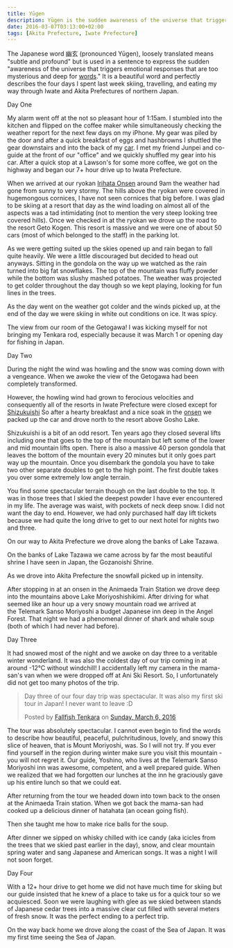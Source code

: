 ```yaml
---
title: Yūgen
description: Yūgen is the sudden awareness of the universe that triggers emotional responses that are too mysterious and deep for words.
date: 2016-03-07T03:13:00+02:00
tags: [Akita Prefecture, Iwate Prefecture]
---
```

<div class=“text-lg m-2”>
<p class="mb-2">The Japanese word 幽玄 (pronounced Yūgen), loosely translated means "subtle and profound" but is used in a sentence to express the sudden "awareness of the universe that triggers emotional responses that are too mysterious and deep for <a href="https://theodysseyonline.com/le-moyne/11-beautiful-untranslatable-japanese-words/221351" target="_blank" rel="noopener">words</a>." It is a beautiful word and perfectly describes the four days I spent last week skiing, travelling, and eating my way through Iwate and Akita Prefectures of northern Japan.</p>

<p class="mt-2 mb-2 font-semibold">Day One</p>

<p class="mt-2 mb-2">My alarm went off at the not so pleasant hour of 1:15am. I stumbled into the kitchen and flipped on the coffee maker while simultaneously checking the weather report for the next few days on my iPhone. My gear was piled by the door and after a quick breakfast of eggs and hashbrowns I shuttled the gear downstairs and into the back of my <a href="https://www.fallfishtenkara.com/custom-camper-microvan/" target="_blank" rel="noopener">car</a>. I met my friend Junpei and co-guide at the front of our "office" and we quickly shuffled my gear into his car. After a quick stop at a Lawson's for some more coffee, we got on the highway and began our 7+ hour drive up to Iwata Prefecture.</p>

<p class="mt-2 mb-2">When we arrived at our ryokan <a href="https://www.vijp.com/irihataonsen/" target="_blank" rel="noopener">Irihata Onsen</a> around 9am the weather had gone from sunny to very stormy. The hills above the ryokan were covered in hugemongous cornices, I have not seen cornices that big before. I was glad to be skiing at a resort that day as the wind loading on almost all of the aspects was a tad intimidating (not to mention the very steep looking tree covered hills). Once we checked in at the ryokan we drove up the road to the resort Geto Kogen. This resort is massive and we were one of about 50 cars (most of which belonged to the staff) in the parking lot.</p>

<p class="mt-2 mb-2">As we were getting suited up the skies opened up and rain began to fall quite heavily. We were a little discouraged but decided to head out anyways. Sitting in the gondola on the way up we watched as the rain turned into big fat snowflakes. The top of the mountain was fluffy powder while the bottom was slushy mashed potatoes. The weather was projected to get colder throughout the day though so we kept playing, looking for fun lines in the trees.</p>

<p class="mt-2 mb-2">As the day went on the weather got colder and the winds picked up, at the end of the day we were skiing in white out conditions on ice. It was spicy.</p>

<p class="mt-2 mb-2">The view from our room of the Getogawa! I was kicking myself for not bringing my Tenkara rod, especially because it was March 1 or opening day for fishing in Japan.</p>

<p class="mt-2 mb-2 font-semibold">Day Two</p>

<p class="mt-2 mb-2">During the night the wind was howling and the snow was coming down with a vengeance. When we awoke the view of the Getogawa had been completely transformed.</p>

<p class="mt-2 mb-2">However, the howling wind had grown to ferocious velocities and consequently all of the resorts in Iwate Prefecture were closed except for <a href="https://www.snowjapan.com/japan-ski-resorts/iwate/shizukuishi/shizukuishi" target="_blank" rel="noopener">Shizukuishi</a> So after a hearty breakfast and a nice soak in the <a href="https://www.fallfishtenkara.com/onsens/" target="_blank" rel="noopener">onsen</a> we packed up the car and drove north to the resort above Gosho Lake.</p>

<p class="mt-2 mb-2">Shizukuishi is a bit of an odd resort. Ten years ago they closed several lifts including one that goes to the top of the mountain but left some of the lower and mid mountain lifts open. There is also a massive 40 person gondola that leaves the bottom of the mountain every 20 minutes but it only goes part way up the mountain. Once you disembark the gondola you have to take two other separate doubles to get to the high point. The first double takes you over some extremely low angle terrain.</p>

<p class="mt-2 mb-2">You find some spectacular terrain though on the last double to the top. It was in those trees that I skied the deepest powder I have ever encountered in my life. The average was waist, with pockets of neck deep snow. I did not want the day to end. However, we had only purchased half day lift tickets because we had quite the long drive to get to our next hotel for nights two and three.</p>

<p class="mt-2 mb-2">On our way to Akita Prefecture we drove along the banks of Lake Tazawa.</p>

<p class="mt-2 mb-2">On the banks of Lake Tazawa we came across by far the most beautiful shrine I have seen in Japan, the Gozanoishi Shrine.</p>

<p class="mt-2 mb-2">As we drove into Akita Prefecture the snowfall picked up in intensity.</p>

<p class="mt-2 mb-2">After stopping in at an onsen <span class="underline">in</span> the Animaeda Train Station we drove deep into the mountains above Lake Moriyoshishikimi. After driving for what seemed like an hour up a very snowy mountain road we arrived at the Telemark Sanso Moriyoshi a budget Japanese inn deep in the Angel Forest. That night we had a phenomenal dinner of shark and whale soup (both of which I had never had before).</p>

<p class="mt-2 mb-2 font-semibold">Day Three</p>

<p class="mt-2 mb-2">It had snowed most of the night and we awoke on day three to a veritable winter wonderland. It was also the coldest day of our trip coming in at around -12°C without windchill! I accidentally left my camera in the mama-san's van when we were dropped off at Ani Ski Resort. So, I unfortunately did not get too many photos of the trip.</p>

<div class="fb-post" data-href="https://www.facebook.com/media/set/?set=a.460189490851777.1073741832.355562167981177&amp;type=3" data-width="500">

<blockquote cite="https://www.facebook.com/media/set/?set=a.460189490851777.1073741832.355562167981177&amp;type=3">Day three of our four day trip was spectacular. It was also my first ski tour in Japan! I never want to leave :D

<p class="mt-2 mb-2">Posted by <a href="https://www.facebook.com/fallfishtenkara/">Fallfish Tenkara</a> on <a href="https://www.facebook.com/media/set/?set=a.460189490851777.1073741832.355562167981177&amp;type=3">Sunday, March 6, 2016</a></blockquote>
</div>

<p class="mt-2 mb-2">The tour was absolutely spectacular. I cannot even begin to find the words to describe how beautiful, peaceful, pulchritudinous, lovely, and snowy this slice of heaven, that is Mount Moriyoshi, was. So I will not try. If you ever find yourself in the region during winter make sure you visit this mountain - you will not regret it. Our guide, Yoshino, who lives at the Telemark Sanso Moriyoshi inn was awesome, competent, and a well prepared guide. When we realized that we had forgotten our lunches at the inn he graciously gave up his entire lunch so that we could eat.</p>

<p class="mt-2 mb-2">After returning from the tour we headed down into town back to the onsen at the Animaeda Train station. When we got back the mama-san had cooked up a delicious dinner of hatahata (an ocean going fish).</p>

Then she taught me how to make rice balls for the soup.</p>

<p class="mt-2 mb-2">After dinner we sipped on whisky chilled with ice candy (aka icicles from the trees that we skied past earlier in the day), snow, and clear mountain spring water and sang Japanese and American songs. It was a night I will not soon forget.</p>

<p class="mt-2 mb-2 font-semibold">Day Four</p>

<p class="mt-2 mb-2">With a 12+ hour drive to get home we did not have much time for skiing but our guide insisted that he knew of a place to take us for a quick tour so we acquiesced. Soon we were laughing with glee as we skied between stands of Japanese cedar trees into a massive clear cut filled with several meters of fresh snow. It was the perfect ending to a perfect trip.</p>

<p class="mt-2 mb-2">On the way back home we drove along the coast of the Sea of Japan. It was my first time seeing the Sea of Japan.</>

<img class="w-8/12 rounded-lg shadow-lg mx-auto" src="" alt="" />
</div>
